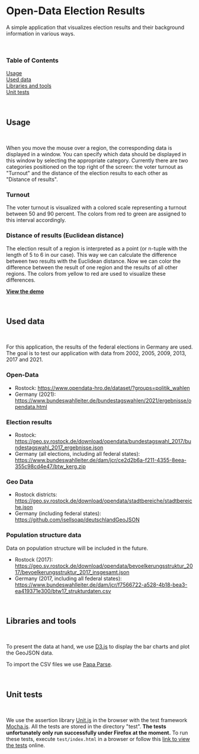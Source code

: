 # Open-Data Election Results
A simple application that visualizes election results and their background information in various ways.

<br />

### Table of Contents  
[Usage](#Usage)  
[Used data](#Data)  
[Libraries and tools](#Tools)  
[Unit tests](#Tests)  

<br />
<a name="Usage"></a>

## Usage
<br />

When you move the mouse over a region, the corresponding data is displayed in a window.
You can specify which data should be displayed in this window by selecting the appropriate category. Currently there are two categories positioned on the top right of the screen: the voter turnout as "Turnout" and the distance of the election results to each other as "Distance of results".

### Turnout
The voter turnout is visualized with a colored scale representing a turnout between 50 and 90 percent. The colors from red to green are assigned to this interval accordingly.

### Distance of results (Euclidean distance)
The election result of a region is interpreted as a point (or n-tuple with the length of 5 to 6 in our case). This way we can calculate the difference between two results with the Euclidean distance. Now we can color the difference between the result of one region and the results of all other regions. The colors from yellow to red are used to visualize these differences.

**[View the demo](https://w0lf3n.github.io/Open-Data-Election-Results/)**

<br />
<a name="Data"></a>

## Used data
<br />

For this application, the results of the federal elections in Germany are used.
The goal is to test our application with data from 2002, 2005, 2009, 2013, 2017 and 2021.

### Open-Data
* Rostock: https://www.opendata-hro.de/dataset/?groups=politik_wahlen
* Germany (2021): https://www.bundeswahlleiter.de/bundestagswahlen/2021/ergebnisse/opendata.html

### Election results
* Rostock: https://geo.sv.rostock.de/download/opendata/bundestagswahl_2017/bundestagswahl_2017_ergebnisse.json
* Germany (all elections, including all federal states): https://www.bundeswahlleiter.de/dam/jcr/ce2d2b6a-f211-4355-8eea-355c98cd4e47/btw_kerg.zip

### Geo Data
* Rostock districts: https://geo.sv.rostock.de/download/opendata/stadtbereiche/stadtbereiche.json
* Germany (including federal states): https://github.com/isellsoap/deutschlandGeoJSON

### Population structure data
Data on population structure will be included in the future.

* Rostock (2017): https://geo.sv.rostock.de/download/opendata/bevoelkerungsstruktur_2017/bevoelkerungsstruktur_2017_insgesamt.json
* Germany (2017, including all federal states): https://www.bundeswahlleiter.de/dam/jcr/f7566722-a528-4b18-bea3-ea419371e300/btw17_strukturdaten.csv

<br />
<a name="Tools"></a>

## Libraries and tools
<br />

To present the data at hand, we use [D3.js](https://d3js.org) to display the bar charts and plot the GeoJSON data.

To import the CSV files we use [Papa Parse](https://www.papaparse.com/).

<br />
<a name="Tests"></a>

## Unit tests
<br />

We use the assertion library [Unit.js](https://unitjs.com/) in the browser with the test framework [Mocha.js](https://mochajs.org/).
All the tests are stored in the directory "test". **The tests unfortunately only run successfully under Firefox at the moment.** To run these tests, execute `test/index.html` in a browser or follow this [link to view the tests](https://w0lf3n.github.io/Open-Data-Election-Results/test/index.html) online.
